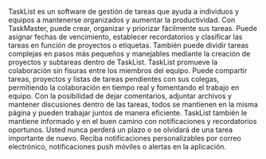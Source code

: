 TaskList es un software de gestión de tareas que ayuda a individuos y equipos a mantenerse organizados y aumentar la productividad. Con TaskMaster, puede crear, organizar y priorizar fácilmente sus tareas. Puede asignar fechas de vencimiento, establecer recordatorios y clasificar las tareas en función de proyectos o etiquetas. También puede dividir tareas complejas en pasos más pequeños y manejables mediante la creación de proyectos y subtareas dentro de TaskList. TaskList promueve la colaboración sin fisuras entre los miembros del equipo. Puede compartir tareas, proyectos y listas de tareas pendientes con sus colegas, permitiendo la colaboración en tiempo real y fomentando el trabajo en equipo. Con la posibilidad de dejar comentarios, adjuntar archivos y mantener discusiones dentro de las tareas, todos se mantienen en la misma página y pueden trabajar juntos de manera eficiente. TaskList también le mantiene informado y en el buen camino con notificaciones y recordatorios oportunos. Usted nunca perderá un plazo o se olvidará de una tarea importante de nuevo. Reciba notificaciones personalizables por correo electrónico, notificaciones push móviles o alertas en la aplicación.